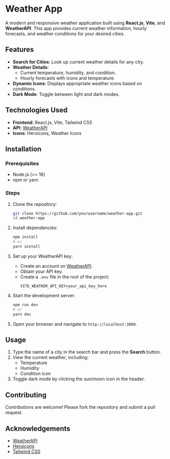 # Weather App

A modern and responsive weather application built using **React.js**, **Vite**, and **WeatherAPI**. This app provides current weather information, hourly forecasts, and weather conditions for your desired cities.

## Features

- **Search for Cities**: Look up current weather details for any city.
- **Weather Details**:
  - Current temperature, humidity, and condition.
  - Hourly forecasts with icons and temperature.
- **Dynamic Icons**: Displays appropriate weather icons based on conditions.
- **Dark Mode**: Toggle between light and dark modes.

## Technologies Used

- **Frontend**: React.js, Vite, Tailwind CSS
- **API**: [WeatherAPI](https://www.weatherapi.com/)
- **Icons**: Heroicons, Weather Icons

## Installation

### Prerequisites

- Node.js (>= 16)
- npm or yarn

### Steps

1. Clone the repository:
   ```bash
   git clone https://github.com/yourusername/weather-app.git
   cd weather-app
   ```

2. Install dependencies:
   ```bash
   npm install
   # or
   yarn install
   ```

3. Set up your WeatherAPI key:
   - Create an account on [WeatherAPI](https://www.weatherapi.com/).
   - Obtain your API key.
   - Create a `.env` file in the root of the project:
     ```env
     VITE_WEATHER_API_KEY=your_api_key_here
     ```

4. Start the development server:
   ```bash
   npm run dev
   # or
   yarn dev
   ```

5. Open your browser and navigate to `http://localhost:3000`.

## Usage

1. Type the name of a city in the search bar and press the **Search** button.
2. View the current weather, including:
   - Temperature
   - Humidity
   - Condition icon
3. Toggle dark mode by clicking the sun/moon icon in the header.

## Contributing

Contributions are welcome! Please fork the repository and submit a pull request.

## Acknowledgements

- [WeatherAPI](https://www.weatherapi.com/)
- [Heroicons](https://heroicons.com/)
- [Tailwind CSS](https://tailwindcss.com/)
